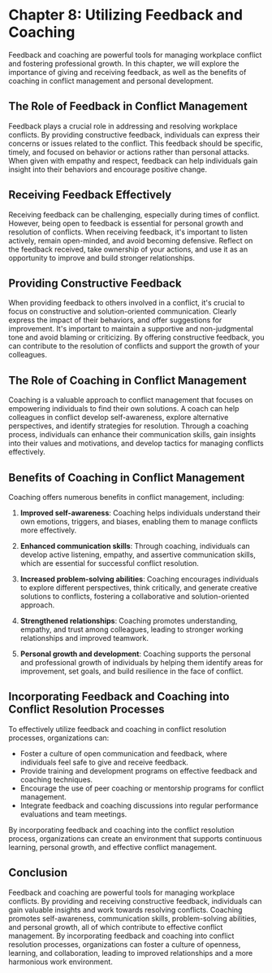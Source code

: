 Chapter 8: Utilizing Feedback and Coaching
==========================================

Feedback and coaching are powerful tools for managing workplace conflict and fostering professional growth. In this chapter, we will explore the importance of giving and receiving feedback, as well as the benefits of coaching in conflict management and personal development.

The Role of Feedback in Conflict Management
-------------------------------------------

Feedback plays a crucial role in addressing and resolving workplace conflicts. By providing constructive feedback, individuals can express their concerns or issues related to the conflict. This feedback should be specific, timely, and focused on behavior or actions rather than personal attacks. When given with empathy and respect, feedback can help individuals gain insight into their behaviors and encourage positive change.

Receiving Feedback Effectively
------------------------------

Receiving feedback can be challenging, especially during times of conflict. However, being open to feedback is essential for personal growth and resolution of conflicts. When receiving feedback, it's important to listen actively, remain open-minded, and avoid becoming defensive. Reflect on the feedback received, take ownership of your actions, and use it as an opportunity to improve and build stronger relationships.

Providing Constructive Feedback
-------------------------------

When providing feedback to others involved in a conflict, it's crucial to focus on constructive and solution-oriented communication. Clearly express the impact of their behaviors, and offer suggestions for improvement. It's important to maintain a supportive and non-judgmental tone and avoid blaming or criticizing. By offering constructive feedback, you can contribute to the resolution of conflicts and support the growth of your colleagues.

The Role of Coaching in Conflict Management
-------------------------------------------

Coaching is a valuable approach to conflict management that focuses on empowering individuals to find their own solutions. A coach can help colleagues in conflict develop self-awareness, explore alternative perspectives, and identify strategies for resolution. Through a coaching process, individuals can enhance their communication skills, gain insights into their values and motivations, and develop tactics for managing conflicts effectively.

Benefits of Coaching in Conflict Management
-------------------------------------------

Coaching offers numerous benefits in conflict management, including:

1. **Improved self-awareness**: Coaching helps individuals understand their own emotions, triggers, and biases, enabling them to manage conflicts more effectively.

2. **Enhanced communication skills**: Through coaching, individuals can develop active listening, empathy, and assertive communication skills, which are essential for successful conflict resolution.

3. **Increased problem-solving abilities**: Coaching encourages individuals to explore different perspectives, think critically, and generate creative solutions to conflicts, fostering a collaborative and solution-oriented approach.

4. **Strengthened relationships**: Coaching promotes understanding, empathy, and trust among colleagues, leading to stronger working relationships and improved teamwork.

5. **Personal growth and development**: Coaching supports the personal and professional growth of individuals by helping them identify areas for improvement, set goals, and build resilience in the face of conflict.

Incorporating Feedback and Coaching into Conflict Resolution Processes
----------------------------------------------------------------------

To effectively utilize feedback and coaching in conflict resolution processes, organizations can:

* Foster a culture of open communication and feedback, where individuals feel safe to give and receive feedback.
* Provide training and development programs on effective feedback and coaching techniques.
* Encourage the use of peer coaching or mentorship programs for conflict management.
* Integrate feedback and coaching discussions into regular performance evaluations and team meetings.

By incorporating feedback and coaching into the conflict resolution process, organizations can create an environment that supports continuous learning, personal growth, and effective conflict management.

Conclusion
----------

Feedback and coaching are powerful tools for managing workplace conflicts. By providing and receiving constructive feedback, individuals can gain valuable insights and work towards resolving conflicts. Coaching promotes self-awareness, communication skills, problem-solving abilities, and personal growth, all of which contribute to effective conflict management. By incorporating feedback and coaching into conflict resolution processes, organizations can foster a culture of openness, learning, and collaboration, leading to improved relationships and a more harmonious work environment.
